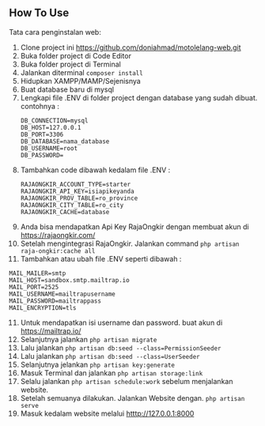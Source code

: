 ## How To Use

Tata cara penginstalan web:

1. Clone project ini https://github.com/doniahmad/motolelang-web.git
2. Buka folder project di Code Editor
3. Buka folder project di Terminal
4. Jalankan diterminal ```composer install```
5. Hidupkan XAMPP/MAMP/Sejenisnya
6. Buat database baru di mysql
7. Lengkapi file .ENV di folder project dengan database yang sudah dibuat. contohnya : 
    ```
    DB_CONNECTION=mysql
    DB_HOST=127.0.0.1
    DB_PORT=3306
    DB_DATABASE=nama_database
    DB_USERNAME=root
    DB_PASSWORD=
    ```
8. Tambahkan code dibawah kedalam file .ENV :
    ```
    RAJAONGKIR_ACCOUNT_TYPE=starter
    RAJAONGKIR_API_KEY=isiapikeyanda
    RAJAONGKIR_PROV_TABLE=ro_province
    RAJAONGKIR_CITY_TABLE=ro_city
    RAJAONGKIR_CACHE=database
    ```
9. Anda bisa mendapatkan Api Key RajaOngkir dengan membuat akun di https://rajaongkir.com/ 
10. Setelah mengintegrasi RajaOngkir. Jalankan command ```php artisan raja-ongkir:cache all```
11. Tambahkan atau ubah file .ENV seperti dibawah :
```
MAIL_MAILER=smtp
MAIL_HOST=sandbox.smtp.mailtrap.io
MAIL_PORT=2525
MAIL_USERNAME=mailtrapusername
MAIL_PASSWORD=mailtrappass
MAIL_ENCRYPTION=tls
```
11. Untuk mendapatkan isi username dan password. buat akun di https://mailtrap.io/
14. Selanjutnya jalankan ```php artisan migrate```
15. Lalu jalankan ```php artisan db:seed --class=PermissionSeeder```
16. Lalu jalankan ```php artisan db:seed --class=UserSeeder```
17. Selanjutnya jelankan ```php artisan key:generate```
13. Masuk Terminal dan jalankan ```php artisan storage:link```
19. Selalu jalankan ```php artisan schedule:work``` sebelum menjalankan website.
20. Setelah semuanya dilakukan. Jalankan Website dengan. ```php artisan serve```
21. Masuk kedalam website melalui [htttp://127.0.0.1:8000](http://127.0.0.1:8000/)
